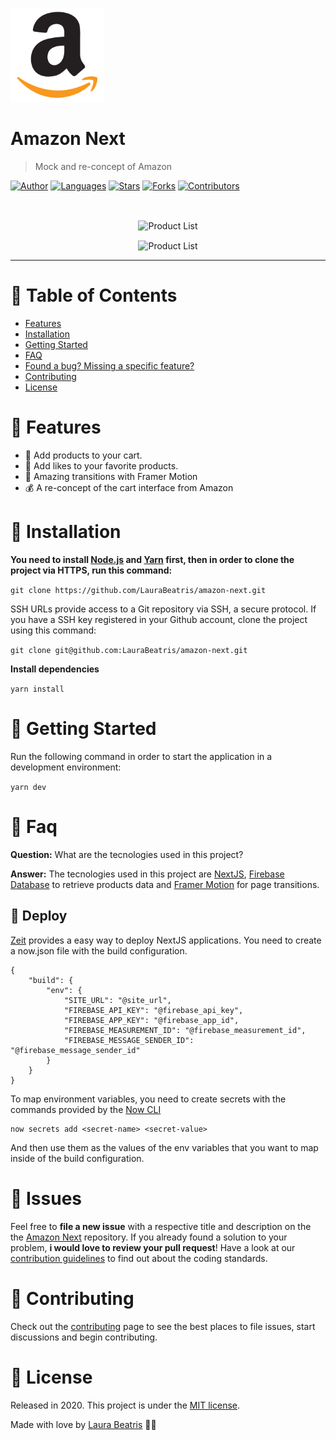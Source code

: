 <p align="left">
   <img src="./static/amazon.png" width="150px"/>
</p>

# Amazon Next

> Mock and re-concept of Amazon

[![Author](https://img.shields.io/badge/author-LauraBeatris-e0a639?style=flat-square)](https://github.com/LauraBeatris)
[![Languages](https://img.shields.io/github/languages/count/LauraBeatris/amazon-next?color=%23e0a639&style=flat-square)](#)
[![Stars](https://img.shields.io/github/stars/LauraBeatris/amazon-next?color=e0a639&style=flat-square)](https://github.com/LauraBeatris/amazon-next/stargazers)
[![Forks](https://img.shields.io/github/forks/LauraBeatris/amazon-next?color=%23e0a639&style=flat-square)](https://github.com/LauraBeatris/amazon-next/network/members)
[![Contributors](https://img.shields.io/github/contributors/LauraBeatris/amazon-next?color=e0a639&style=flat-square)](https://github.com/LauraBeatris/amazon-next/graphs/contributors)

<br />
<p align="center">
  <img align="center" src="https://i.ibb.co/wccRhm9/product-screen.png" alt="Product List" border="0">
</p>
<p align="center">
  <img align="center" src="https://i.ibb.co/wSjGYgs/Ac3m-LCZ-Imgur.png" alt="Product List" border="0">
</p>

---

# :pushpin: Table of Contents

* [Features](#rocket-features)
* [Installation](#construction_worker-installation)
* [Getting Started](#runner-getting-started)
* [FAQ](#postbox-faq)
* [Found a bug? Missing a specific feature?](#bug-issues)
* [Contributing](#tada-contributing)
* [License](#closed_book-license)

# :rocket: Features

* 🛒 Add products to your cart.
* 💝 Add likes to your favorite products.
* 🎨 Amazing transitions with Framer Motion
* 💰 A re-concept of the cart interface from Amazon

# :construction_worker: Installation

**You need to install [Node.js](https://nodejs.org/en/download/) and [Yarn](https://yarnpkg.com/) first, then in order to clone the project via HTTPS, run this command:**

```git clone https://github.com/LauraBeatris/amazon-next.git```

SSH URLs provide access to a Git repository via SSH, a secure protocol. If you have a SSH key registered in your Github account, clone the project using this command:

```git clone git@github.com:LauraBeatris/amazon-next.git```

**Install dependencies**

```yarn install```

# :runner: Getting Started

Run the following command in order to start the application in a development environment:

```yarn dev```


# :postbox: Faq

**Question:** What are the tecnologies used in this project?

**Answer:** The tecnologies used in this project are [NextJS](https://nextjs.org/), [Firebase Database](https://firebase.google.com/docs/database?hl=pt-br) to retrieve products data and [Framer Motion](https://www.framer.com/api/motion/) for page transitions.

## :hammer: Deploy
[Zeit](https://zeit.co/) provides a easy way to deploy NextJS applications. You need to create a now.json file with the build configuration.

```
{
    "build": {
        "env": {
            "SITE_URL": "@site_url",
            "FIREBASE_API_KEY": "@firebase_api_key",
            "FIREBASE_APP_KEY": "@firebase_app_id",
            "FIREBASE_MEASUREMENT_ID": "@firebase_measurement_id",
            "FIREBASE_MESSAGE_SENDER_ID": "@firebase_message_sender_id"
        }
    }
}
```

To map environment variables, you need to create secrets with the commands provided by the [Now CLI](https://zeit.co/download)

```
now secrets add <secret-name> <secret-value>
```

And then use them as the values of the env variables that you want to map inside of the build configuration.

# :bug: Issues

Feel free to **file a new issue** with a respective title and description on the the [Amazon Next](https://github.com/LauraBeatris/amazon-next/issues) repository. If you already found a solution to your problem, **i would love to review your pull request**! Have a look at our [contribution guidelines](https://github.com/LauraBeatris/amazon-next/blob/master/CONTRIBUTING.md) to find out about the coding standards.

# :tada: Contributing

Check out the [contributing](https://github.com/LauraBeatris/amazon-next/blob/master/CONTRIBUTING.md) page to see the best places to file issues, start discussions and begin contributing.

# :closed_book: License

Released in 2020.
This project is under the [MIT license](https://github.com/LauraBeatris/amazon-next/master/LICENSE).

Made with love by [Laura Beatris](https://github.com/LauraBeatris) 💜🚀
